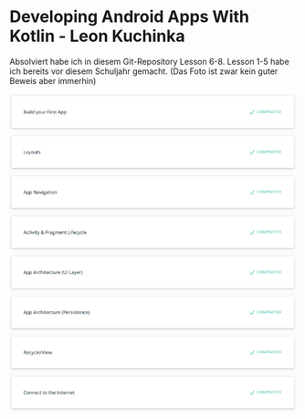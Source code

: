 # Developing Android Apps With Kotlin - Leon Kuchinka



Absolviert habe ich in diesem Git-Repository Lesson 6-8. Lesson 1-5 habe ich bereits vor diesem Schuljahr gemacht. (Das Foto ist zwar kein guter Beweis aber immerhin)

![](images/courses.png)